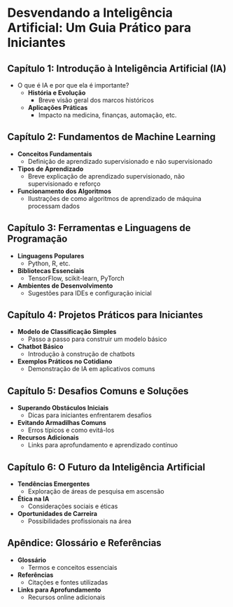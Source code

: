 # Desvendando a Inteligência Artificial: Um Guia Prático para Iniciantes

## Capítulo 1: Introdução à Inteligência Artificial (IA)
- O que é IA e por que ela é importante?
  - **História e Evolução**
    - Breve visão geral dos marcos históricos
  - **Aplicações Práticas**
    - Impacto na medicina, finanças, automação, etc.

## Capítulo 2: Fundamentos de Machine Learning
- **Conceitos Fundamentais**
  - Definição de aprendizado supervisionado e não supervisionado
- **Tipos de Aprendizado**
  - Breve explicação de aprendizado supervisionado, não supervisionado e reforço
- **Funcionamento dos Algoritmos**
  - Ilustrações de como algoritmos de aprendizado de máquina processam dados

## Capítulo 3: Ferramentas e Linguagens de Programação
- **Linguagens Populares**
  - Python, R, etc.
- **Bibliotecas Essenciais**
  - TensorFlow, scikit-learn, PyTorch
- **Ambientes de Desenvolvimento**
  - Sugestões para IDEs e configuração inicial

## Capítulo 4: Projetos Práticos para Iniciantes
- **Modelo de Classificação Simples**
  - Passo a passo para construir um modelo básico
- **Chatbot Básico**
  - Introdução à construção de chatbots
- **Exemplos Práticos no Cotidiano**
  - Demonstração de IA em aplicativos comuns

## Capítulo 5: Desafios Comuns e Soluções
- **Superando Obstáculos Iniciais**
  - Dicas para iniciantes enfrentarem desafios
- **Evitando Armadilhas Comuns**
  - Erros típicos e como evitá-los
- **Recursos Adicionais**
  - Links para aprofundamento e aprendizado contínuo

## Capítulo 6: O Futuro da Inteligência Artificial
- **Tendências Emergentes**
  - Exploração de áreas de pesquisa em ascensão
- **Ética na IA**
  - Considerações sociais e éticas
- **Oportunidades de Carreira**
  - Possibilidades profissionais na área

## Apêndice: Glossário e Referências
- **Glossário**
  - Termos e conceitos essenciais
- **Referências**
  - Citações e fontes utilizadas
- **Links para Aprofundamento**
  - Recursos online adicionais
